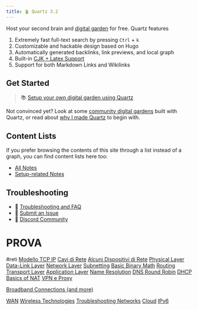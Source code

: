 ```yaml
---
title: 🪴 Quartz 3.2
---
```


Host your second brain and [digital garden](https://jzhao.xyz/posts/networked-thought) for free. Quartz features

1. Extremely fast full-text search by pressing `Ctrl` + `k`
2. Customizable and hackable design based on Hugo
3. Automatically generated backlinks, link previews, and local graph
4. Built-in [ CJK + Latex Support](notes/CJK%20+%20Latex%20Support%20(%E6%B5%8B%E8%AF%95)%20)
5. Support for both Markdown Links and Wikilinks

## Get Started
> 📚 [Setup your own digital garden using Quartz](notes/setup.md)

Not convinced yet? Look at some [community digital gardens](notes/showcase.md) built with Quartz, or read about [why I made Quartz](notes/philosophy.md) to begin with.

## Content Lists
If you prefer browsing the contents of this site through a list instead of a graph, you can find content lists here too:

- [All Notes](/notes)
- [Setup-related Notes](/tags/setup)

## Troubleshooting
- 🚧 [Troubleshooting and FAQ](notes/troubleshooting.md)
- 🐛 [Submit an Issue](https://github.com/jackyzha0/quartz/issues)
- 👀 [Discord Community](https://discord.gg/cRFFHYye7t)


# PROVA
#reti
[Modello TCP IP](Studio/It%20Support/Bits%20and%20Bytes%20of%20Networking/Modello%20TCP%20IP.md)
[Cavi di Rete](Studio/It%20Support/Bits%20and%20Bytes%20of%20Networking/Cavi%20di%20Rete.md)
[Alcuni Dispositivi di Rete](Studio/It%20Support/Bits%20and%20Bytes%20of%20Networking/Alcuni%20Dispositivi%20di%20Rete.md)
[Physical Layer](Studio/It%20Support/Bits%20and%20Bytes%20of%20Networking/Physical%20Layer.md)
[Data-Link Layer](Studio/It%20Support/Bits%20and%20Bytes%20of%20Networking/Data-Link%20Layer.md)
[Network Layer](Studio/It%20Support/Bits%20and%20Bytes%20of%20Networking/Network%20Layer.md)
[Subnetting](Studio/It%20Support/Bits%20and%20Bytes%20of%20Networking/Subnetting.md)
[Basic Binary Math](Studio/It%20Support/Bits%20and%20Bytes%20of%20Networking/Basic%20Binary%20Math.md)
[Routing](Studio/It%20Support/Bits%20and%20Bytes%20of%20Networking/Routing.md)
[Transport Layer](Studio/It%20Support/Bits%20and%20Bytes%20of%20Networking/Transport%20Layer.md)
[Application Layer](Studio/It%20Support/Bits%20and%20Bytes%20of%20Networking/Application%20Layer.md)
[Name Resolution](Studio/It%20Support/Bits%20and%20Bytes%20of%20Networking/Name%20Resolution.md)
[DNS Round Robin](Studio/It%20Support/Bits%20and%20Bytes%20of%20Networking/DNS%20Round%20Robin.md)
[DHCP](Studio/It%20Support/Bits%20and%20Bytes%20of%20Networking/DHCP.md)
[Basics of NAT](Studio/It%20Support/Bits%20and%20Bytes%20of%20Networking/Basics%20of%20NAT.md)
[VPN e Proxy](Studio/It%20Support/Bits%20and%20Bytes%20of%20Networking/VPN%20e%20Proxy.md)

[Broadband Connections (and more)](Studio/It%20Support/Bits%20and%20Bytes%20of%20Networking/Broadband%20Connections%20(and%20more).md)

[WAN](Studio/It%20Support/Bits%20and%20Bytes%20of%20Networking/WAN.md)
[Wireless Technologies](Studio/It%20Support/Bits%20and%20Bytes%20of%20Networking/Wireless%20Technologies.md)
[Troubleshooting Networks](Studio/It%20Support/Bits%20and%20Bytes%20of%20Networking/Troubleshooting%20Networks.md)
[Cloud](Studio/It%20Support/Bits%20and%20Bytes%20of%20Networking/Cloud.md)
[IPv6](Studio/It%20Support/Bits%20and%20Bytes%20of%20Networking/IPv6.md)
